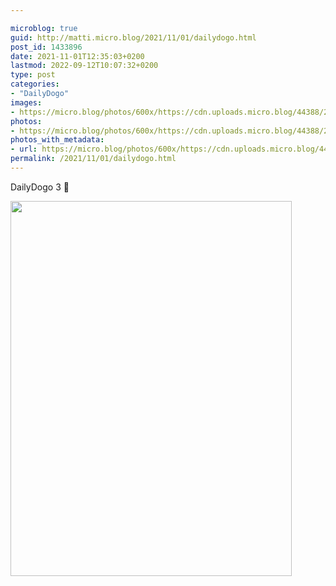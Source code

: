 ```yaml
---

microblog: true
guid: http://matti.micro.blog/2021/11/01/dailydogo.html
post_id: 1433896
date: 2021-11-01T12:35:03+0200
lastmod: 2022-09-12T10:07:32+0200
type: post
categories:
- "DailyDogo"
images:
- https://micro.blog/photos/600x/https://cdn.uploads.micro.blog/44388/2021/9736093820.jpg
photos:
- https://micro.blog/photos/600x/https://cdn.uploads.micro.blog/44388/2021/9736093820.jpg
photos_with_metadata:
- url: https://micro.blog/photos/600x/https://cdn.uploads.micro.blog/44388/2021/9736093820.jpg
permalink: /2021/11/01/dailydogo.html
---
```

DailyDogo 3 🐶

<img src="https://micro.blog/photos/600x/https://blog.martin-haehnel.de/uploads/2021/9736093820.jpg" width="450" height="600" alt="" />
